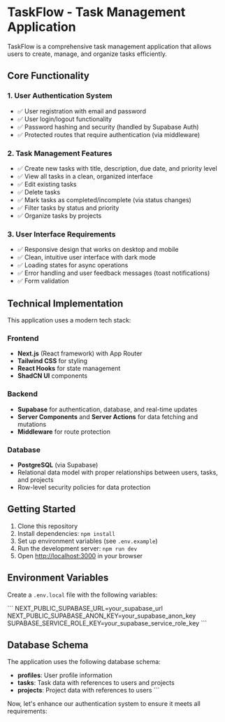 # TaskFlow - Task Management Application

TaskFlow is a comprehensive task management application that allows users to create, manage, and organize tasks efficiently.

## Core Functionality

### 1. User Authentication System
- ✅ User registration with email and password
- ✅ User login/logout functionality
- ✅ Password hashing and security (handled by Supabase Auth)
- ✅ Protected routes that require authentication (via middleware)

### 2. Task Management Features
- ✅ Create new tasks with title, description, due date, and priority level
- ✅ View all tasks in a clean, organized interface
- ✅ Edit existing tasks
- ✅ Delete tasks
- ✅ Mark tasks as completed/incomplete (via status changes)
- ✅ Filter tasks by status and priority
- ✅ Organize tasks by projects

### 3. User Interface Requirements
- ✅ Responsive design that works on desktop and mobile
- ✅ Clean, intuitive user interface with dark mode
- ✅ Loading states for async operations
- ✅ Error handling and user feedback messages (toast notifications)
- ✅ Form validation

## Technical Implementation

This application uses a modern tech stack:

### Frontend
- **Next.js** (React framework) with App Router
- **Tailwind CSS** for styling
- **React Hooks** for state management
- **ShadCN UI** components

### Backend
- **Supabase** for authentication, database, and real-time updates
- **Server Components** and **Server Actions** for data fetching and mutations
- **Middleware** for route protection

### Database
- **PostgreSQL** (via Supabase)
- Relational data model with proper relationships between users, tasks, and projects
- Row-level security policies for data protection

## Getting Started

1. Clone this repository
2. Install dependencies: `npm install`
3. Set up environment variables (see `.env.example`)
4. Run the development server: `npm run dev`
5. Open [http://localhost:3000](http://localhost:3000) in your browser

## Environment Variables

Create a `.env.local` file with the following variables:

\`\`\`
NEXT_PUBLIC_SUPABASE_URL=your_supabase_url
NEXT_PUBLIC_SUPABASE_ANON_KEY=your_supabase_anon_key
SUPABASE_SERVICE_ROLE_KEY=your_supabase_service_role_key
\`\`\`

## Database Schema

The application uses the following database schema:

- **profiles**: User profile information
- **tasks**: Task data with references to users and projects
- **projects**: Project data with references to users
\`\`\`

Now, let's enhance our authentication system to ensure it meets all requirements:
